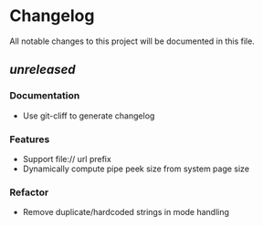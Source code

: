 # Changelog

All notable changes to this project will be documented in this file.

## _unreleased_

### Documentation

- Use git-cliff to generate changelog

### Features

- Support file:// url prefix
- Dynamically compute pipe peek size from system page size

### Refactor

- Remove duplicate/hardcoded strings in mode handling

<!-- generated by git-cliff -->
